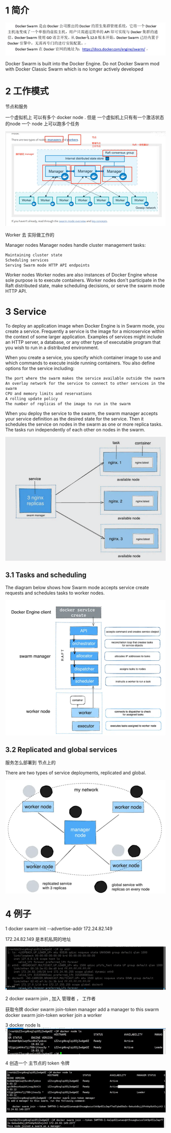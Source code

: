 
# 1 简介


![](image/Pasted%20image%2020240215213642.png)

Docker Swarm is built into the Docker Engine. Do not Docker Swarm mod with Docker Classic Swarm which is no longer actively developed 

# 2 工作模式

节点和服务

一个虚拟机上 可以有多个 docker node . 但是 一个虚拟机上只有有一个激活状态的node
一个 node 上可以跑多个任务

![](image/Pasted%20image%2020240213180311.png)

Worker 去 实际做工作的 

Manager nodes
Manager nodes handle cluster management tasks:

    Maintaining cluster state
    Scheduling services
    Serving Swarm mode HTTP API endpoints

Worker nodes
Worker nodes are also instances of Docker Engine whose sole purpose is to execute containers. Worker nodes don't participate in the Raft distributed state, make scheduling decisions, or serve the swarm mode HTTP API.


# 3 Service

To deploy an application image when Docker Engine is in Swarm mode, you create a service. Frequently a service is the image for a microservice within the context of some larger application. Examples of services might include an HTTP server, a database, or any other type of executable program that you wish to run in a distributed environment.

When you create a service, you specify which container image to use and which commands to execute inside running containers. You also define options for the service including:

    The port where the swarm makes the service available outside the swarm
    An overlay network for the service to connect to other services in the swarm
    CPU and memory limits and reservations
    A rolling update policy
    The number of replicas of the image to run in the swarm


When you deploy the service to the swarm, the swarm manager accepts your service definition as the desired state for the service. Then it schedules the service on nodes in the swarm as one or more replica tasks. The tasks run independently of each other on nodes in the swarm.

![](image/Pasted%20image%2020240215215012.png)

## 3.1 Tasks and scheduling
The diagram below shows how Swarm mode accepts service create requests and schedules tasks to worker nodes.

![](image/Pasted%20image%2020240215215232.png)

## 3.2 Replicated and global services
服务怎么部署到 节点上的

There are two types of service deployments, replicated and global.

![](image/Pasted%20image%2020240215220052.png)




# 4 例子

1 
docker swarm init --advertise-addr 172.24.82.149

172.24.82.149 是本机私网的地址 

![](image/Pasted%20image%2020240213181256.png)


2 docker swarm join , 加入 管理者 ， 工作者 

获取令牌
docker swarm join-token manager   add a manager to this swarm 
docker swarm join-token worker    join a worker 

3 docker node ls 
![](image/Pasted%20image%2020240213181814.png)

4 创造一个 主节点的 token 令牌 

![](image/Pasted%20image%2020240213182021.png)

![](image/Pasted%20image%2020240213181952.png)
